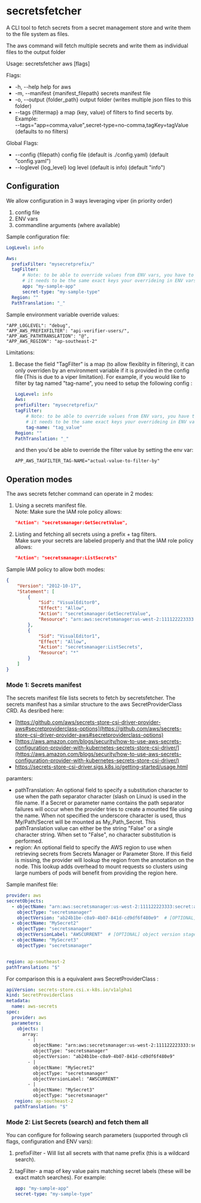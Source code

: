 # secretsfetcher

A CLI tool to fetch secrets from a secret management store and write them to the file system as files.

The aws command will fetch multiple secrets and write them as individual files to the output folder

Usage:
  secretsfetcher aws [flags]

Flags:
* -h, --help                  help for aws
* -m, --manifest {manifest_filepath}       secrets manifest file
*  -o, --output {folder_path}         output folder (writes multiple json files to this folder)
* --tags {filtermap}   a map (key, value) of filters to find secerts by. Example:   
      --tags="app=comma,value",secret-type=no-comma,tagKey=tagValue (defaults to no filters)

Global Flags:
* --config {filepath}     config file (default is ./config.yaml) (default "config.yaml")
* --loglevel {log_level}   log level (default is info) (default "info")



## Configuration
We allow configuration in 3 ways leveraging viper (in priority order)

1. config file
2. ENV vars
3. commandline arguments (where available)


Sample configuration file:

```yaml
LogLevel: info

Aws:
  prefixFilter: "mysecretprefix/"
  tagFilter:
      # Note: to be able to override values from ENV vars, you have to supply them in the config.yaml first  (ref: https://github.com/spf13/viper/issues/708)
      # it needs to be the same exact keys your overrideing in ENV vars (no less and more more keys)
      app: "my-sample-app"
      secret-type: "my-sample-type"
  Region: ""
  PathTranslation: "_"
```


Sample environment variable override values:

```
"APP_LOGLEVEL": "debug",
"APP_AWS_PREFIXFILTER": "api-verifier-users/",
"APP_AWS_PATHTRANSLATION": "@",
"APP_AWS_REGION": "ap-southeast-2"
```

Limitations: 
1. Becase the field "TagFilter" is a map (to allow flexiblity in filtering), it can only overriden by an environment variable if it is provided in the config file (This is due to a viper limitation). For example, if you would like to filter by tag named "tag-name", you need to setup the following config :

    ```yaml
    LogLevel: info
    Aws:
    prefixFilter: "mysecretprefix/"
    tagFilter:
        # Note: to be able to override values from ENV vars, you have to supply them in the config.yaml first  (ref: https://github.com/spf13/viper/issues/708)
        # it needs to be the same exact keys your overrideing in ENV vars (no less and more more keys)
        tag-name: "tag_value"
    Region: ""
    PathTranslation: "_"
    ```
    and then you'd be able to override the filter value by setting the env var:

    ```
    APP_AWS_TAGFILTER_TAG-NAME="actual-value-to-filter-by"
    ```


## Operation modes

The aws secrets fetcher command can operate in 2 modes:

1. Using a secrets manifest file.  
    Note: Make sure the IAM role policy allows:
 
    ```json
    "Action": "secretsmanager:GetSecretValue",
    ```

2. Listing and fetching all secrets using a prefix + tag filters.  
    Make sure your secrets are labeled properly and that the IAM role policy allows:

    ```json
    "Action": "secretsmanager:ListSecrets"
    ```

Sample IAM policy to allow both modes:

```json
{
    "Version": "2012-10-17",
    "Statement": [
        {
            "Sid": "VisualEditor0",
            "Effect": "Allow",
            "Action": "secretsmanager:GetSecretValue",
            "Resource": "arn:aws:secretsmanager:us-west-2:111122223333:secret:SOME_SECRET_PREFIX/*"
        },
        {
            "Sid": "VisualEditor1",
            "Effect": "Allow",
            "Action": "secretsmanager:ListSecrets",
            "Resource": "*"
        }
    ]
}
```


### Mode 1: Secrets manifest

The secrets manifest file lists secrets to fetch by secretsfetcher.
The secrets manifest has a similar structure to the aws SecretProviderClass CRD. As desribed here:
* [https://github.com/aws/secrets-store-csi-driver-provider-aws#secretproviderclass-options](https://github.com/aws/secrets-store-csi-driver-provider-aws#secretproviderclass-options)
* [https://aws.amazon.com/blogs/security/how-to-use-aws-secrets-configuration-provider-with-kubernetes-secrets-store-csi-driver/](https://aws.amazon.com/blogs/security/how-to-use-aws-secrets-configuration-provider-with-kubernetes-secrets-store-csi-driver/)
* https://secrets-store-csi-driver.sigs.k8s.io/getting-started/usage.html

paramters:
* pathTranslation: An optional field to specify a substitution character to use when the path separator character (slash on Linux) is used in the file name. If a Secret or parameter name contains the path separator failures will occur when the provider tries to create a mounted file using the name. When not specified the underscore character is used, thus My/Path/Secret will be mounted as My_Path_Secret. This pathTranslation value can either be the string "False" or a single character string. When set to "False", no character substitution is performed.
* region: An optional field to specify the AWS region to use when retrieving secrets from Secrets Manager or Parameter Store. If this field is missing, the provider will lookup the region from the annotation on the node. This lookup adds overhead to mount requests so clusters using large numbers of pods will benefit from providing the region here.


Sample manifest file: 
```yaml
provider: aws
secretObjects:
  - objectName: "arn:aws:secretsmanager:us-west-2:111122223333:secret:aes128-1a2b3c"
    objectType: "secretsmanager"
    objectVersion: "ab24b1be-c0a9-4b07-841d-cd9df6f480e9"  # [OPTIONAL] object version id, default to latest if empty
  - objectName: "MySecret2"
    objectType: "secretsmanager" 
    objectVersionLabel: "AWSCURRENT"  # [OPTIONAL] object version stage, default to latest if empty
  - objectName: "MySecret3"
    objectType: "secretsmanager" 


region: ap-southeast-2
pathTranslation: "$"
```

For comparison this is a equivalent aws SecretProviderClass :

```yaml
apiVersion: secrets-store.csi.x-k8s.io/v1alpha1
kind: SecretProviderClass
metadata:
  name: aws-secrets
spec:
  provider: aws
  parameters:
    objects: |
      array:
        - |
          objectName: "arn:aws:secretsmanager:us-west-2:111122223333:secret:aes128-1a2b3c"
          objectType: "secretsmanager"
          objectVersion: "ab24b1be-c0a9-4b07-841d-cd9df6f480e9"
        - |
          objectName: "MySecret2"
          objectType: "secretsmanager"
          objectVersionLabel: "AWSCURRENT"
        - |
          objectName: "MySecret3"
          objectType: "secretsmanager"
   region: ap-southeast-2
   pathTranslation: "$"
```


### Mode 2: List Secrets (search) and fetch them all

You can configure for following search parameters (supported through cli flags, configuration and ENV vars):
1. prefixFilter - Will list all secrets with that name prefix (this is a wildcard search).
2. tagFilter- a map of key value pairs matching secret labels (these will be exact match searches). For example:

    ```yaml
    app: "my-sample-app"
    secret-type: "my-sample-type"
    ```
